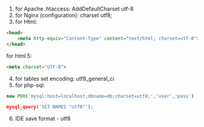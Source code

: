 1) for Apache .htaccess: AddDefaultCharset utf-8
2) for Nginx (configuration): charset utf8;
3) for Html:
```html
<head>    
    <meta http-equiv="Content-Type" content="text/html; charset=utf-8">
</head>
```
for html 5:
```html
<meta charset="UTF-8">
```
4) for tables set encoding: utf8_general_ci
5) for php-sql:
```php
new PDO('mysql:host=localhost;dbname=db;charset=utf8;','user','pass')
```
```php
mysql_query('SET NAMES "utf8"');
```
6) IDE save format - utf8

